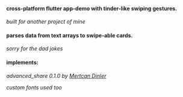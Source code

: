 #### cross-platform flutter app-demo with tinder-like swiping gestures.
*built for another project of mine*

#### parses data from text arrays to swipe-able cards.
*sorry for the dad jokes*

#### implements:
*advanced_share 0.1.0 by [Mertcan Dinler](https://pub.dartlang.org/packages/advanced_share)*

*custom fonts used too*
 